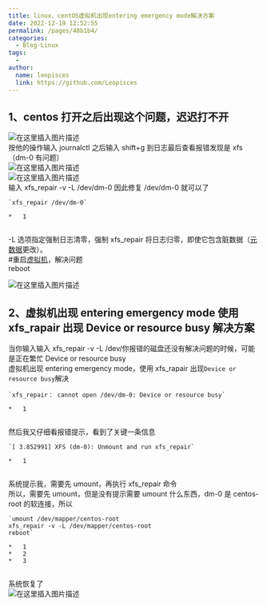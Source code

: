 ```yaml
---
title: linux、centOS虚拟机出现entering emergency mode解决方案
date: 2022-12-19 12:52:55
permalink: /pages/48b1b4/
categories:
  - Blog-Linux
tags:
  -
author:
  name: leopisces
  link: https://github.com/Leopisces
---
```


## 1、centos 打开之后出现这个问题，迟迟打不开

![在这里插入图片描述](https://img-blog.csdnimg.cn/8b8cbd6245f44a7da4a7db43edc3ed7d.png)  
按他的操作输入 journalctl 之后输入 shift+g 到日志最后查看报错发现是 xfs（dm-0 有问题）  
![在这里插入图片描述](https://img-blog.csdnimg.cn/176eb77da66b4f9ca134fbfd5040b4e3.png)  
![在这里插入图片描述](https://img-blog.csdnimg.cn/0482693fdb254c88b7b18908de30ed95.png)  
输入 xfs_repair -v -L /dev/dm-0 因此修复 /dev/dm-0 就可以了

```
`xfs_repair /dev/dm-0`

*   1


```

-L 选项指定强制日志清零，强制 xfs_repair 将日志归零，即使它包含脏数据（[元数据](https://so.csdn.net/so/search?q=%E5%85%83%E6%95%B0%E6%8D%AE&spm=1001.2101.3001.7020)更改）。  
#重启[虚拟机](https://so.csdn.net/so/search?q=%E8%99%9A%E6%8B%9F%E6%9C%BA&spm=1001.2101.3001.7020)，解决问题  
reboot

![在这里插入图片描述](https://img-blog.csdnimg.cn/de2d3675a816429d9c85fc974d5d17f2.png)

## 2、虚拟机出现 entering emergency mode 使用 xfs_rapair 出现 Device or resource busy 解决方案

当你输入输入 xfs_repair -v -L /dev/你报错的磁盘还没有解决问题的时候，可能是正在繁忙 Device or resource busy  
虚拟机出现 entering emergency mode，使用 xfs_rapair 出现`Device or resource busy`解决

```
`xfs_repair： cannot open /dev/dm-0: Device or resource busy`

*   1


```

然后我又仔细看报错提示，看到了关键一条信息

```
`[ 3.852991] XFS (dm-0): Unmount and run xfs_repair`

*   1


```

系统提示我，需要先 umount，再执行 xfs_repair 命令  
所以，需要先 umount，但是没有提示需要 umount 什么东西，dm-0 是 centos-root 的软连接，所以

```
`umount /dev/mapper/centos-root
xfs_repair -v -L /dev/mapper/centos-root
reboot`

*   1
*   2
*   3


```

系统恢复了  
![在这里插入图片描述](https://img-blog.csdnimg.cn/f5a769f6617c484b851862c42dac48c8.png)
